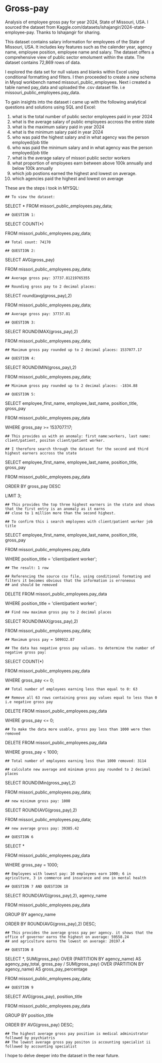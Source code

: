 # Gross-pay
Analysis of employee gross pay for year 2024, State of Missouri, USA. 
I sourced the dataset from Kaggle.com/datasets/ishajangir/2024-state-employee-pay. 
Thanks to Ishajangir for sharing. 

This dataset contains salary information for employees of the State of Missouri, USA. 
It includes key features such as the calender year, agency name, employee position, employee name and salary. 
The dataset offers a comprehensive view of public sector emolument within the state. 
The dataset contains 72,869 rows of data. 

I explored the data set for null values and blanks within Excel using conditional formatting and filters.  I then proceeded to create a new schema in Mysql workbench named missouri_public_employees. 
Next i created a table named pay_data and uploaded the .csv dataset file. 
i.e missouri_public_employees.pay_data. 

To gain insights into the dataset i came up with the following analytical questions and solutions using SQL and Excel: 

1. what is the total number of public sector employees paid in year 2024
2. what is the average salary of public employees accross the entire state
3. what is the maximum salary paid in year 2024
4. what is the minimum salary paid in year 2024
5. who was paid the highest salary and in what agency was the person employed/job title
6. who was paid the minimum salary and in what agency was the person employed/job title
7. what is the average salary of missori public sector workers
8. what proportion of employees earn between above 100k annually and below 100k annually
9. which job postions earned the highest and lowest on average.
10. which agencies paid the highest and lowest on average

These are the steps i took in MYSQL:

	## To view the dataset:
SELECT *
FROM missori_public_employees.pay_data;

	## QUESTION 1:
SELECT COUNT(*) 

FROM missori_public_employees.pay_data;

	## Total count: 74170

	## QUESTION 2:
SELECT AVG(gross_pay)

FROM missori_public_employees.pay_data;

	## Average gross pay: 37737.81219765355
    
    ## Rounding gross pay to 2 decimal places:
SELECT round(avg(gross_pay),2)

FROM missori_public_employees.pay_data;

	## Average gross pay: 37737.81

	## QUESTION 3:
SELECT ROUND(MAX(gross_pay),2)

FROM missori_public_employees.pay_data;

	## Maximum gross pay rounded up to 2 decimal places: 1537077.17

	## QUESTION 4:
SELECT ROUND(MIN(gross_pay),2)

FROM missori_public_employees.pay_data;

	## Minimum gross pay rounded up to 2 decimal places: -1834.88
    
	## QUESTION 5:
SELECT employee_first_name, employee_last_name, position_title, gross_pay

FROM missori_public_employees.pay_data

WHERE gross_pay >= 1537077.17;

	## This provides us with an anomaly: first name:workers, last name: client/patient, positon client/patient worker.
    
    ## I therefore search through the dataset for the second and third highest earners accross the state
SELECT employee_first_name, employee_last_name, position_title, gross_pay

FROM missori_public_employees.pay_data

ORDER BY gross_pay DESC

LIMIT 3;

	## This provides the top three highest earners in the state and shows that the first entry is an anomaly as it earns 
	## close to 1 million more than the second highest. 
    
    ## To confirm this i search employees with client/patient worker job title
SELECT employee_first_name, employee_last_name, position_title, gross_pay

FROM missori_public_employees.pay_data

WHERE position_title = 'client/patient worker';

	## The result: 1 row
    
    ## Referencing the source csv file, using conditional formating and filters it becomes obvious that the information is erroneous
    ## and should be removed
DELETE FROM missori_public_employees.pay_data

WHERE position_title = 'client/patient worker';

	## Find new maximum gross pay to 2 decimal places
SELECT ROUND(MAX(gross_pay),2)

FROM missori_public_employees.pay_data;

	## Maximum gross pay = 509932.87
    
    ## The data has negative gross pay values. to determine the number of negative gross pay:
SELECT COUNT(*)

FROM missori_public_employees.pay_data

WHERE gross_pay <= 0;

	## Total number of employees earning less than equal to 0: 63
    
    ## Remove all 63 rows containing gross pay values equal to less than 0 i.e negative gross pay
DELETE FROM missori_public_employees.pay_data

WHERE gross_pay <= 0;

	## To make the data more usable, gross pay less than 1000 were then removed
DELETE FROM missori_public_employees.pay_data

WHERE gross_pay < 1000;

    ## Total number of employees earning less than 1000 removed: 3114
    
	## calculate new average and minimum gross pay rounded to 2 decimal places
SELECT ROUND(Min(gross_pay),2)

FROM missori_public_employees.pay_data;

	## new minimum gross pay: 1000

SELECT ROUND(AVG(gross_pay),2)

FROM missori_public_employees.pay_data;

    ## new average gross pay: 39385.42
    
	## QUESTION 6
SELECT *

FROM missori_public_employees.pay_data

WHERE gross_pay = 1000;

	## Employees with lowest pay: 10 employees earn 1000; 6 in agriculture, 3 in commerce and insurance and one in mental health

	## QUESTION 7 AND QUESTION 10
SELECT ROUND(AVG(gross_pay),2), agency_name

FROM missori_public_employees.pay_data 

GROUP BY agency_name

ORDER BY ROUND(AVG(gross_pay),2) DESC;

	## This provides the average gross pay per agency. it shows that the office of governor earns the highest on average: 59558.24 
    ## and agriculture earns the lowest on average: 20197.4
    
    ## QUESTION 8
SELECT *, SUM(gross_pay) OVER (PARTITION BY agency_name) AS agency_pay_total,
	gross_pay / SUM(gross_pay) OVER (PARTITION BY agency_name) AS gross_pay_percentage
 
FROM missori_public_employees.pay_data;

	## QUESTION 9
SELECT AVG(gross_pay), position_title

FROM missori_public_employees.pay_data

GROUP BY position_title

ORDER BY AVG(gross_pay) DESC;

	## The highest average gross pay position is medical administrator followed by psychiatris
    ## The lowest average gross pay positon is accounting specialist ii followed by accounting specialist

I hope to delve deeper into the dataset in the near future.
